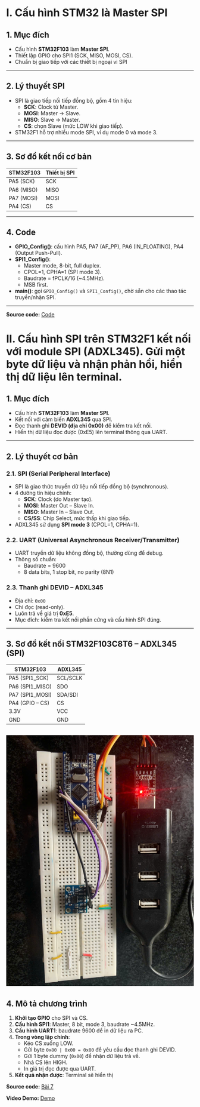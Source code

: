# I. Cấu hình STM32 là Master SPI
## 1. Mục đích
- Cấu hình **STM32F103** làm **Master SPI**.  
- Thiết lập GPIO cho SPI1 (SCK, MISO, MOSI, CS).  
- Chuẩn bị giao tiếp với các thiết bị ngoại vi SPI

---

## 2. Lý thuyết SPI
- SPI là giao tiếp nối tiếp đồng bộ, gồm 4 tín hiệu:  
  - **SCK**: Clock từ Master.  
  - **MOSI**: Master → Slave.  
  - **MISO**: Slave → Master.  
  - **CS**: chọn Slave (mức LOW khi giao tiếp).  
- STM32F1 hỗ trợ nhiều mode SPI, ví dụ mode 0 và mode 3.  

---

## 3. Sơ đồ kết nối cơ bản
| STM32F103 | Thiết bị SPI |
|-----------|--------------|
| PA5 (SCK) | SCK |
| PA6 (MISO)| MISO|
| PA7 (MOSI)| MOSI|
| PA4 (CS)  | CS  |

---

## 4. Code
- **GPIO_Config()**: cấu hình PA5, PA7 (AF_PP), PA6 (IN_FLOATING), PA4 (Output Push-Pull).  
- **SPI1_Config()**:  
  - Master mode, 8-bit, full duplex.  
  - CPOL=1, CPHA=1 (SPI mode 3).  
  - Baudrate = fPCLK/16 (~4.5MHz).  
  - MSB first.  
- **main()**: gọi `GPIO_Config()` và `SPI1_Config()`, chờ sẵn cho các thao tác truyền/nhận SPI.  

---

**Source code:** [Code](7.1.c) 

# II. Cấu hình SPI trên STM32F1 kết nối với module SPI (ADXL345). Gửi một byte dữ liệu và nhận phản hồi, hiển thị dữ liệu lên terminal.
## 1. Mục đích
- Cấu hình **STM32F103** làm **Master SPI**.  
- Kết nối với cảm biến **ADXL345** qua SPI.  
- Đọc thanh ghi **DEVID (địa chỉ 0x00)** để kiểm tra kết nối.  
- Hiển thị dữ liệu đọc được (0xE5) lên terminal thông qua UART.  

---

## 2. Lý thuyết cơ bản

### 2.1. SPI (Serial Peripheral Interface)
- SPI là giao thức truyền dữ liệu nối tiếp đồng bộ (synchronous).  
- 4 đường tín hiệu chính:
  - **SCK**: Clock (do Master tạo).  
  - **MOSI**: Master Out – Slave In.  
  - **MISO**: Master In – Slave Out.  
  - **CS/SS**: Chip Select, mức thấp khi giao tiếp.  
- ADXL345 sử dụng **SPI mode 3** (CPOL=1, CPHA=1).  

### 2.2. UART (Universal Asynchronous Receiver/Transmitter)
- UART truyền dữ liệu không đồng bộ, thường dùng để debug.  
- Thông số chuẩn:
  - Baudrate = 9600  
  - 8 data bits, 1 stop bit, no parity (8N1)  

### 2.3. Thanh ghi DEVID – ADXL345
- Địa chỉ: `0x00`  
- Chỉ đọc (read-only).  
- Luôn trả về giá trị **0xE5**.  
- Mục đích: kiểm tra kết nối phần cứng và cấu hình SPI đúng.  

---

## 3. Sơ đồ kết nối STM32F103C8T6 – ADXL345 (SPI)

| STM32F103 | ADXL345 |
|-----------|---------|
| PA5 (SPI1_SCK)  | SCL/SCLK |
| PA6 (SPI1_MISO) | SDO      |
| PA7 (SPI1_MOSI) | SDA/SDI  |
| PA4 (GPIO – CS) | CS       |
| 3.3V             | VCC      |
| GND              | GND      |

![alt text](SPI.jpg) 
---

## 4. Mô tả chương trình

1. **Khởi tạo GPIO** cho SPI và CS.  
2. **Cấu hình SPI1**: Master, 8 bit, mode 3, baudrate ~4.5MHz.  
3. **Cấu hình UART1**: baudrate 9600 để in dữ liệu ra PC.  
4. **Trong vòng lặp chính**:
   - Kéo CS xuống LOW.  
   - Gửi byte `0x80 | 0x00 = 0x80` để yêu cầu đọc thanh ghi DEVID.  
   - Gửi 1 byte dummy (`0x00`) để nhận dữ liệu trả về.  
   - Nhả CS lên HIGH.  
   - In giá trị đọc được qua UART.  
5. **Kết quả nhận được**: Terminal sẽ hiển thị

**Source code:** [Bài 7](7.2.c)  

**Video Demo:** [Demo](https://drive.google.com/file/d/1kkN5NX923quCowhPOLtsPBhzEQKVJW5f/view?usp=sharing)  






